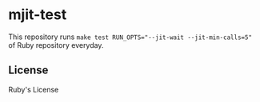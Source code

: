 # mjit-test

This repository runs `make test RUN_OPTS="--jit-wait --jit-min-calls=5"` of Ruby repository everyday.

## License

Ruby's License
